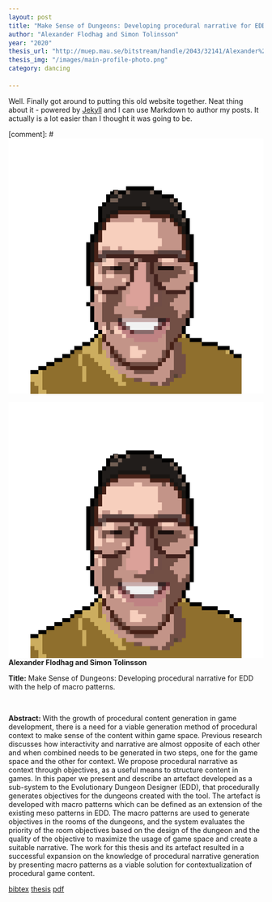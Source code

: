 ```yaml
---
layout: post
title: "Make Sense of Dungeons: Developing procedural narrative for EDD with the help of macro patterns"
author: "Alexander Flodhag and Simon Tolinsson"
year: "2020"
thesis_url: "http://muep.mau.se/bitstream/handle/2043/32141/Alexander%20Flodhag%20Simon%20Tolinsson.pdf?sequence=1&isAllowed=y"
thesis_img: "/images/main-profile-photo.png"
category: dancing

---
```


Well. Finally got around to putting this old website together. Neat thing about it - powered by [Jekyll](http://jekyllrb.com) and I can use Markdown to author my posts. It actually is a lot easier than I thought it was going to be.

[comment]: # ![image](/images/main-profile-photo.png) 


<div class="thesis-picture">
<img class="pic" src="/images/main-profile-photo.png" align="middle"/>
</div>
<div class="thesis-text">
<strong>Alexander Flodhag and Simon Tolinsson</strong>

<br>

<strong>Title:</strong> Make Sense of Dungeons: Developing procedural narrative for EDD with the help of macro patterns.

<br>

<p class="abstract"><strong>Abstract: </strong> With the growth of procedural content generation in game development, 
there is a need for a viable generation method of procedural context to make sense of the content 
within game space. Previous research discusses how interactivity and narrative are almost opposite 
of each other and when combined needs to be generated in two steps, one for the game space and the 
other for context. We propose procedural narrative as context through objectives, as a useful means 
to structure content in games. In this paper we present and describe an artefact developed as a sub-system 
to the Evolutionary Dungeon Designer (EDD), that procedurally generates objectives for the dungeons created 
with the tool. The artefact is developed with macro patterns which can be defined as an extension of 
the existing meso patterns in EDD. The macro patterns are used to generate objectives in the rooms of the dungeons, 
and the system evaluates the priority of the room objectives based on the design of the dungeon and 
the quality of the objective to maximize the usage of game space and create a suitable narrative. 
The work for this thesis and its artefact resulted in a successful expansion on the knowledge of 
procedural narrative generation by presenting macro patterns as a viable solution 
for contextualization of procedural game content.</p>

<div class="links"> 
    <a class="link-text" href="https://github.com/{{site.github_username}}">bibtex</a>
    <a class="link-text" href="http://muep.mau.se/bitstream/handle/2043/32141/Alexander%20Flodhag%20Simon%20Tolinsson.pdf?sequence=1&isAllowed=y"  target="_blank">
        thesis</a>
    <a class="link-text" href="https://github.com/{{site.github_username}}">pdf</a>
</div>